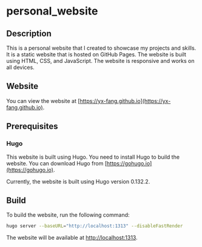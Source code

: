 # personal_website

## Description

This is a personal website that I created to showcase my projects and skills. It is a static website that is hosted on GitHub Pages. The website is built using HTML, CSS, and JavaScript. The website is responsive and works on all devices.

## Website

You can view the website at [https://yx-fang.github.io](https://yx-fang.github.io).

## Prerequisites

### Hugo

This website is built using Hugo. You need to install Hugo to build the website. You can download Hugo from [https://gohugo.io](https://gohugo.io).

Currently, the website is built using Hugo version 0.132.2.

## Build

To build the website, run the following command:

```bash
hugo server --baseURL="http://localhost:1313" --disableFastRender
```

The website will be available at [http://localhost:1313](http://localhost:1313).